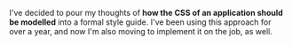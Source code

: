 I've decided to pour my thoughts of **how the CSS of an application should be modelled** into a formal style guide. I've been using this approach for over a year, and now I'm also moving to implement it on the job, as well.
